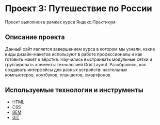 # Проект 3: Путешествие по России

Проект выполнен в рамках курса Яндекс.Практикум

## Описание проекта

Данный сайт является завершением курса в котором мы узнали, какие виды дизайн-макетов используют в работе профессионалы и как готовить макет к вёрстке. Научились выстраивать модульные сетки и группировать элементы технологией Grid Layout. Разобрались, как создавать интерфейсы для разных устройств: настольных компьютеров, ноутбуков, планшетов, смартфонов.

## Используемые технологии и инструменты

* HTML
* CSS
* [BEM](https://ru.bem.info/)
* [GIT](https://github.com/)